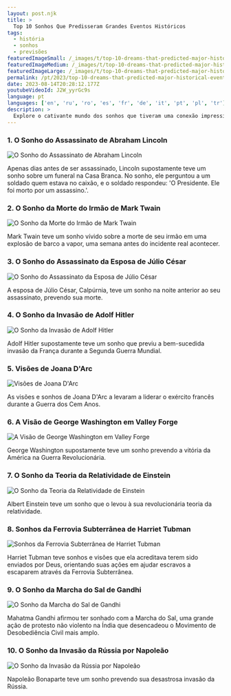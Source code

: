 ```yaml
---
layout: post.njk
title: >
  Top 10 Sonhos Que Predisseram Grandes Eventos Históricos
tags:
  - história
  - sonhos
  - previsões
featuredImageSmall: /_images/t/top-10-dreams-that-predicted-major-historical-events-cover-pt-small.webp
featuredImageMedium: /_images/t/top-10-dreams-that-predicted-major-historical-events-cover-pt-medium.webp
featuredImageLarge: /_images/t/top-10-dreams-that-predicted-major-historical-events-cover-pt-large.webp
permalink: /pt/2023/top-10-dreams-that-predicted-major-historical-events.html
date: 2023-08-14T20:28:12.177Z
youtubeVideoId: J2W_yyrGc9s
language: pt
languages: ['en', 'ru', 'ro', 'es', 'fr', 'de', 'it', 'pt', 'pl', 'tr']
description: >
  Explore o cativante mundo dos sonhos que tiveram uma conexão impressionante com eventos históricos significativos. Esses sonhos foram relatados por algumas das figuras mais influentes da história, que atribuíram suas ações ou decisões a um sonho profético que tiveram.
---
```


### 1. O Sonho do Assassinato de Abraham Lincoln

![O Sonho do Assassinato de Abraham Lincoln](/_images/b/b5700ecce53e3a9423814125933b3746-medium.webp)

Apenas dias antes de ser assassinado, Lincoln supostamente teve um sonho sobre um funeral na Casa Branca. No sonho, ele perguntou a um soldado quem estava no caixão, e o soldado respondeu: 'O Presidente. Ele foi morto por um assassino.'.

### 2. O Sonho da Morte do Irmão de Mark Twain

![O Sonho da Morte do Irmão de Mark Twain](/_images/8/8d9082f5d4dfaccf968642f7624c0102-medium.webp)

Mark Twain teve um sonho vívido sobre a morte de seu irmão em uma explosão de barco a vapor, uma semana antes do incidente real acontecer.

### 3. O Sonho do Assassinato da Esposa de Júlio César

![O Sonho do Assassinato da Esposa de Júlio César](/_images/6/6fccdbbbcbea81d37f6b5f761fe578ca-medium.webp)

A esposa de Júlio César, Calpúrnia, teve um sonho na noite anterior ao seu assassinato, prevendo sua morte.

### 4. O Sonho da Invasão de Adolf Hitler

![O Sonho da Invasão de Adolf Hitler](/_images/9/94d43cae3fb0469b00167c32c536e43e-medium.webp)

Adolf Hitler supostamente teve um sonho que previu a bem-sucedida invasão da França durante a Segunda Guerra Mundial.

### 5. Visões de Joana D'Arc

![Visões de Joana D'Arc](/_images/2/20edbe4318dabad49e868906452a4ee1-medium.webp)

As visões e sonhos de Joana D'Arc a levaram a liderar o exército francês durante a Guerra dos Cem Anos.

### 6. A Visão de George Washington em Valley Forge

![A Visão de George Washington em Valley Forge](/_images/8/8645100892dcac6391ba23d9f8c0be2d-medium.webp)

George Washington supostamente teve um sonho prevendo a vitória da América na Guerra Revolucionária.

### 7. O Sonho da Teoria da Relatividade de Einstein

![O Sonho da Teoria da Relatividade de Einstein](/_images/4/49b1d770de34d670079a5ed2830d586c-medium.webp)

Albert Einstein teve um sonho que o levou à sua revolucionária teoria da relatividade.

### 8. Sonhos da Ferrovia Subterrânea de Harriet Tubman

![Sonhos da Ferrovia Subterrânea de Harriet Tubman](/_images/8/84263b283b22dc9f5554bf068201e992-medium.webp)

Harriet Tubman teve sonhos e visões que ela acreditava terem sido enviados por Deus, orientando suas ações em ajudar escravos a escaparem através da Ferrovia Subterrânea.

### 9. O Sonho da Marcha do Sal de Gandhi

![O Sonho da Marcha do Sal de Gandhi](/_images/0/011a7ac48faaae17f19ec3c2c0fc267c-medium.webp)

Mahatma Gandhi afirmou ter sonhado com a Marcha do Sal, uma grande ação de protesto não violento na Índia que desencadeou o Movimento de Desobediência Civil mais amplo.

### 10. O Sonho da Invasão da Rússia por Napoleão

![O Sonho da Invasão da Rússia por Napoleão](/_images/2/26ddb09d652b3a6a397c169f32d2bbd2-medium.webp)

Napoleão Bonaparte teve um sonho prevendo sua desastrosa invasão da Rússia.

